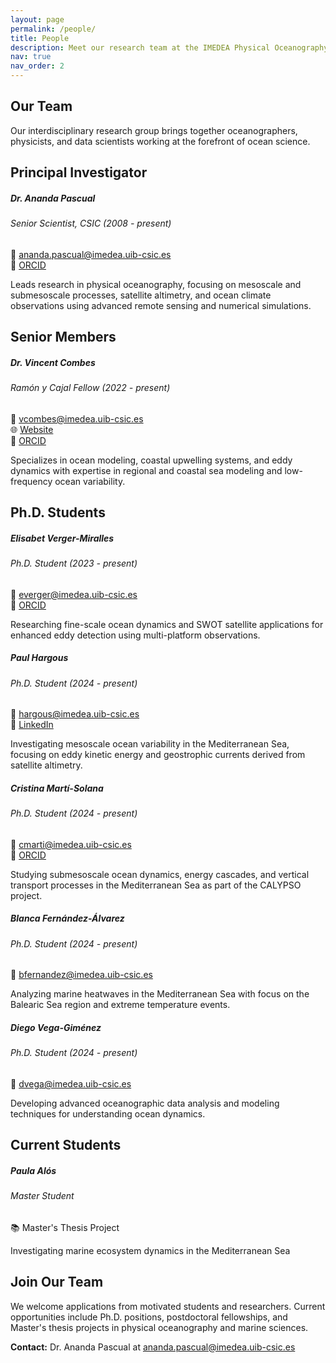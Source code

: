 ```yaml
---
layout: page
permalink: /people/
title: People
description: Meet our research team at the IMEDEA Physical Oceanography Laboratory
nav: true
nav_order: 2
---
```


## Our Team

Our interdisciplinary research group brings together oceanographers, physicists, and data scientists working at the forefront of ocean science.

## Principal Investigator

<div class="people row">

<div class="person-card">
  <div class="card-body">
    <h5 class="card-title">Dr. Ananda Pascual</h5>
    <h6 class="card-subtitle">Senior Scientist, CSIC (2008 - present)</h6>
    <div class="contact-info">
      <div>📧 <a href="mailto:ananda.pascual@imedea.uib-csic.es">ananda.pascual@imedea.uib-csic.es</a></div>
      <div>🔗 <a href="https://orcid.org/0000-0002-3832-9593">ORCID</a></div>
    </div>
    <p class="card-text">Leads research in physical oceanography, focusing on mesoscale and submesoscale processes, satellite altimetry, and ocean climate observations using advanced remote sensing and numerical simulations.</p>
  </div>
</div>

</div>

## Senior Members

<div class="people row">

<div class="person-card">
  <div class="card-body">
    <h5 class="card-title">Dr. Vincent Combes</h5>
    <h6 class="card-subtitle">Ramón y Cajal Fellow (2022 - present)</h6>
    <div class="contact-info">
      <div>📧 <a href="mailto:vcombes@imedea.uib-csic.es">vcombes@imedea.uib-csic.es</a></div>
      <div>🌐 <a href="http://www.vincentcombes.com/">Website</a></div>
      <div>🔗 <a href="https://orcid.org/0000-0002-0416-1827">ORCID</a></div>
    </div>
    <p class="card-text">Specializes in ocean modeling, coastal upwelling systems, and eddy dynamics with expertise in regional and coastal sea modeling and low-frequency ocean variability.</p>
  </div>
</div>

</div>

## Ph.D. Students

<div class="people row">

<div class="person-card">
  <div class="card-body">
    <h5 class="card-title">Elisabet Verger-Miralles</h5>
    <h6 class="card-subtitle">Ph.D. Student (2023 - present)</h6>
    <div class="contact-info">
      <div>📧 <a href="mailto:everger@imedea.uib-csic.es">everger@imedea.uib-csic.es</a></div>
      <div>🔗 <a href="https://orcid.org/0009-0008-0964-6920">ORCID</a></div>
    </div>
    <p class="card-text">Researching fine-scale ocean dynamics and SWOT satellite applications for enhanced eddy detection using multi-platform observations.</p>
  </div>
</div>

<div class="person-card">
  <div class="card-body">
    <h5 class="card-title">Paul Hargous</h5>
    <h6 class="card-subtitle">Ph.D. Student (2024 - present)</h6>
    <div class="contact-info">
      <div>📧 <a href="mailto:hargous@imedea.uib-csic.es">hargous@imedea.uib-csic.es</a></div>
      <div>💼 <a href="https://www.linkedin.com/in/paul-hargous-964874195/">LinkedIn</a></div>
    </div>
    <p class="card-text">Investigating mesoscale ocean variability in the Mediterranean Sea, focusing on eddy kinetic energy and geostrophic currents derived from satellite altimetry.</p>
  </div>
</div>

<div class="person-card">
  <div class="card-body">
    <h5 class="card-title">Cristina Martí-Solana</h5>
    <h6 class="card-subtitle">Ph.D. Student (2024 - present)</h6>
    <div class="contact-info">
      <div>📧 <a href="mailto:cmarti@imedea.uib-csic.es">cmarti@imedea.uib-csic.es</a></div>
      <div>🔗 <a href="https://orcid.org/0009-0002-8276-7717">ORCID</a></div>
    </div>
    <p class="card-text">Studying submesoscale ocean dynamics, energy cascades, and vertical transport processes in the Mediterranean Sea as part of the CALYPSO project.</p>
  </div>
</div>

<div class="person-card">
  <div class="card-body">
    <h5 class="card-title">Blanca Fernández-Álvarez</h5>
    <h6 class="card-subtitle">Ph.D. Student (2024 - present)</h6>
    <div class="contact-info">
      <div>📧 <a href="mailto:bfernandez@imedea.uib-csic.es">bfernandez@imedea.uib-csic.es</a></div>
    </div>
    <p class="card-text">Analyzing marine heatwaves in the Mediterranean Sea with focus on the Balearic Sea region and extreme temperature events.</p>
  </div>
</div>

<div class="person-card">
  <div class="card-body">
    <h5 class="card-title">Diego Vega-Giménez</h5>
    <h6 class="card-subtitle">Ph.D. Student (2024 - present)</h6>
    <div class="contact-info">
      <div>📧 <a href="mailto:dvega@imedea.uib-csic.es">dvega@imedea.uib-csic.es</a></div>
    </div>
    <p class="card-text">Developing advanced oceanographic data analysis and modeling techniques for understanding ocean dynamics.</p>
  </div>
</div>

</div>

## Current Students

<div class="people row">

<div class="person-card">
  <div class="card-body">
    <h5 class="card-title">Paula Alós</h5>
    <h6 class="card-subtitle">Master Student</h6>
    <div class="contact-info">
      <div>📚 Master's Thesis Project</div>
    </div>
    <p class="card-text">Investigating marine ecosystem dynamics in the Mediterranean Sea</p>
  </div>
</div>

</div>

## Join Our Team

We welcome applications from motivated students and researchers. Current opportunities include Ph.D. positions, postdoctoral fellowships, and Master's thesis projects in physical oceanography and marine sciences.

**Contact:** Dr. Ananda Pascual at [ananda.pascual@imedea.uib-csic.es](mailto:ananda.pascual@imedea.uib-csic.es)
